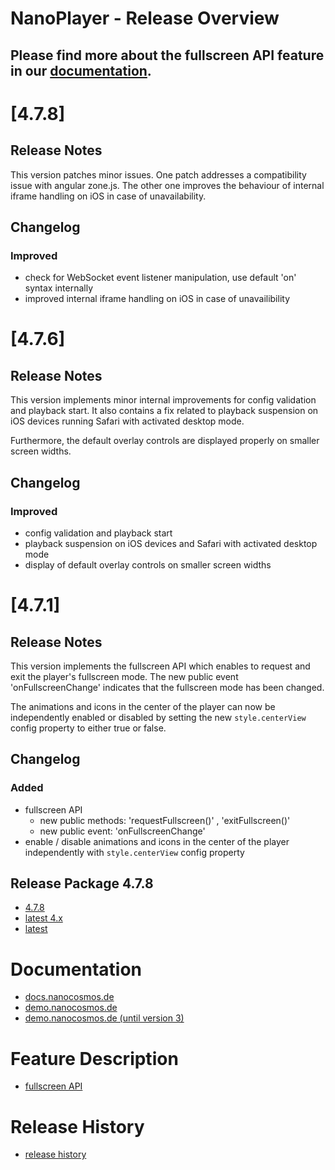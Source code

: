 # NanoPlayer - Release Overview

## Please find more about the **fullscreen API** feature in our [documentation](https://docs.nanocosmos.de/docs/nanoplayer/nanoplayer_feature_fullscreen_api/).

# [4.7.8]

## Release Notes

This version patches minor issues. One patch addresses a compatibility issue with angular zone.js. The other one improves the behaviour of internal iframe handling on iOS in case of unavailability.

## Changelog

### Improved

- check for WebSocket event listener manipulation, use default 'on' syntax internally
- improved internal iframe handling on iOS in case of unavailibility

# [4.7.6]

## Release Notes

This version implements minor internal improvements for config validation and playback start.
It also contains a fix related to playback suspension on iOS devices running Safari with activated desktop mode.

Furthermore, the default overlay controls are displayed properly on smaller screen widths.

## Changelog

### Improved

- config validation and playback start
- playback suspension on iOS devices and Safari with activated desktop mode
- display of default overlay controls on smaller screen widths

# [4.7.1]

## Release Notes

This version implements the fullscreen API which enables to request and exit the player's fullscreen mode. The new public event 'onFullscreenChange' indicates that the fullscreen mode has been changed.

The animations and icons in the center of the player can now be independently enabled or disabled by setting the new `style.centerView` config property to either true or false.

## Changelog

### Added

- fullscreen API
  - new public methods: 'requestFullscreen()' , 'exitFullscreen()'
  - new public event: 'onFullscreenChange'
- enable / disable animations and icons in the center of the player independently with `style.centerView` config property

## Release Package 4.7.8

* [4.7.8](https://nextcloud.nanocosmos.de/index.php/s/QCwfjNbEgggNBeF)
* [latest 4.x](https://files.nanocosmos.de/index.php/s/4nndC45mcB6oSa6)
* [latest](https://files.nanocosmos.de/index.php/s/2tpCzgRjNEZDzeP)

# Documentation

* [docs.nanocosmos.de](https://docs.nanocosmos.de/docs/nanoplayer/nanoplayer_api/)
* [demo.nanocosmos.de](https://demo.nanocosmos.de/nanoplayer/docs/nanoplayer/)
* [demo.nanocosmos.de (until version 3)](https://demo.nanocosmos.de/nanoplayer/docs/nanoplayer3/)

# Feature Description

* [fullscreen API](https://docs.nanocosmos.de/docs/nanoplayer/nanoplayer_feature_fullscreen_api/)

# Release History

* [release history](https://demo.nanocosmos.de/nanoplayer/docs/nanoplayer/release-history.html) 